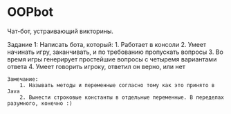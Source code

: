 # OOPbot

Чат-бот, устраивающий викторины.

Задание 1:
	Написать бота, который:
		1. Работает в консоли
		2. Умеет начинать игру, заканчивать, и по требованию пропускать вопросы
		3. Во время игры генерирует простейшие вопросы с четыремя вариантами ответа
		4. Умеет говорить игроку, ответил он верно, или нет

	Замечание:
		1. Называть методы и переменные согласно тому как это принято в Java
		2. Вынести строковые константы в отдельные переменные. В переделах разумного, конечно :)
